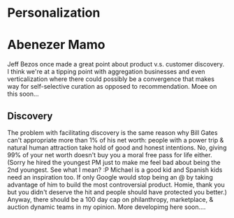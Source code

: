 # Personalization

# Abenezer Mamo

Jeff Bezos once made a great point about product v.s. customer discovery. I think we're at a tipping point with aggregation businesses and even verticalization where there could possibly be a convergence that makes way for self-selective curation as opposed to recommendation. Moee on this soon...

## Discovery

The problem with facilitating discovery is the same reason why Bill Gates can't appropriate more than 1% of his net worth: people with a power trip & natural human attraction take hold of good and honest intentions. No, giving 99% of your net worth doesn't buy you a moral free pass for life either. (Sorry he hired the youngest PM just to make me feel bad about being the 2nd youngest. See what I mean? :P Michael is a good kid and Spanish kids need an inspiration too. If only Google would stop being an @ by taking advantage of him to build the most controversial product. Homie, thank you but you didn't deserve the hit and people should have protected you better.) Anyway, there should be a 100 day cap on philanthropy, marketplace, & auction dynamic teams in my opinion. More developimg here soon.... 
